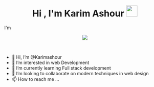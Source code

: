 <h1 align="center"><b>Hi , I'm Karim Ashour </b><img src="https://media.giphy.com/media/hvRJCLFzcasrR4ia7z/giphy.gif" width="35"></h1>
<!--  --> I'm
<p align="center">
  <a href="https://github.com/DenverCoder1/readme-typing-svg"><img src="https://readme-typing-svg.herokuapp.com?font=Time+New+Roman&color=cyan&size=25&center=true&vCenter=true&width=600&height=100&lines=Assalamu+O+Alaikum+&hearts;++,;Software-Engineer,;Front-End+Developer,;Build+Responsive+Websites"></a>
</p>


<br>

- 👋 Hi, I’m @Karimashour
- 👀 I’m interested in web Development
- 🌱 I’m currently learning Full stack development
- 💞️ I’m looking to collaborate on modern techniques in web design
- 📫 How to reach me ...

<!---
Karimashour/Karimashour is a ✨ special ✨ repository because its `README.md` (this file) appears on your GitHub profile.
You can click the Preview link to take a look at your changes.
--->
